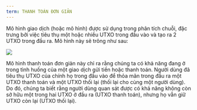 ```yaml
---
term: THANH TOÁN ĐƠN GIẢN
---
```


Mô hình giao dịch (hoặc mô hình) được sử dụng trong phân tích chuỗi, đặc trưng bởi việc tiêu thụ một hoặc nhiều UTXO trong đầu vào và tạo ra 2 UTXO trong đầu ra. Mô hình này sẽ trông như sau:

![](../../dictionnaire/assets/5.png)

Mô hình thanh toán đơn giản này chỉ ra rằng chúng ta có khả năng đang ở trong tình huống của một giao dịch gửi tiền hoặc thanh toán. Người dùng đã tiêu thụ UTXO của chính họ trong đầu vào để thỏa mãn trong đầu ra một UTXO thanh toán và một UTXO thối lại (thối lại cho cùng một người dùng). Do đó, chúng ta biết rằng người dùng quan sát được có khả năng không còn sở hữu một trong hai UTXO ở đầu ra (UTXO thanh toán), nhưng họ vẫn giữ UTXO còn lại (UTXO thối lại).